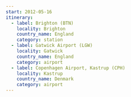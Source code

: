 ```yaml
---
start: 2012-05-16
itinerary:
  - label: Brighton (BTN)
    locality: Brighton
    country_name: England
    category: station
  - label: Gatwick Airport (LGW)
    locality: Gatwick
    country_name: England
    category: airport
  - label: Copenhagen Airport, Kastrup (CPH)
    locality: Kastrup
    country_name: Denmark
    category: airport
---
```

